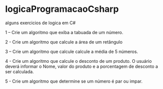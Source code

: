 # logicaProgramacaoCsharp
alguns exercicios de logica em C#


1 – Crie um algoritmo que exiba a tabuada de um número.


2 - Crie um algoritmo que calcule a área de um retângulo

3 – Crie um algoritmo que calcule calcule a média de 5 números.

4 -  Crie um algoritmo que calcule o desconto de um produto. O usuário deverá informar o Nome, valor do produto e a porcentagem de desconto a ser calculada.

5 - Crie um algoritmo que determine se um número é par ou impar.
